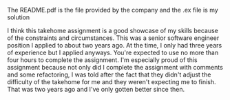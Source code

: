 The README.pdf is the file provided by the company and the .ex file is my solution

I think this takehome assignment is a good showcase of my skills because of the constraints and circumstances.
This was a senior software engineer position I applied to about two years ago. At the time, I only had three years of experience but I applied anyways.
You're expected to use no more than four hours to complete the assignment.
I'm especially proud of this assignment because not only did I complete the assignment with comments and some refactoring, I was told after the fact that they didn't adjust the difficulty of the takehome for me and they weren't expecting me to finish.
That was two years ago and I've only gotten better since then.
